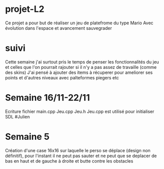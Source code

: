 # projet-L2
Ce projet a pour but de réaliser un jeu de platefrome du type Mario
Avec évolution dans l'espace et avancement sauvegrader

# suivi
Cette semaine j'ai surtout pris le temps de penser les fonctionnalités du jeu et celles que l'on pourrait rajouter si il n'y a pas assez de travaille (comme des skins)
J'ai pensé à ajouter des items à récuperer pour ameliorer ses points et d'autres niveaux avec palteformes piegers etc


# Semaine 16/11-22/11   
Ecriture fichier main.cpp Jeu.cpp Jeu.h
Jeu.cpp est utilisé pour initialiser SDL #Julien

# Semaine 5
Création d'une case 16x16 sur laquelle le perso se déplace (design non définitif), pour l'instant il ne peut pas sauter et ne peut que se deplacer de bas en haut et de gauche à droite et butte contre les obstacles
